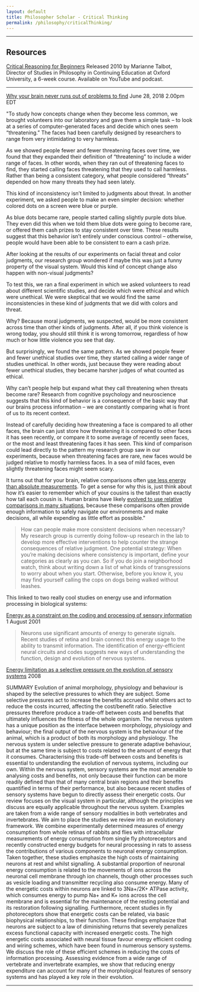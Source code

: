 ```yaml
---
layout: default
title: Philosopher Scholar - Critical Thinking
permalink: /philosophy/criticalThinking/
---
```


---
## Resources

[Critical Reasoning for Beginners](http://podcasts.ox.ac.uk/series/critical-reasoning-beginners)
Released 2010 by Marianne Talbot, Director of Studies in Philosophy in Continuing Education at Oxford University, a 6-week course.
Available on YouTube and podcast. 

---

[Why your brain never runs out of problems to find](https://theconversation.com/why-your-brain-never-runs-out-of-problems-to-find-98990)
June 28, 2018 2.00pm EDT

"To study how concepts change when they become less common, we brought volunteers into  our laboratory and gave them a simple task – to look at a series of computer-generated faces and decide which ones seem “threatening.” The faces had been carefully designed by researchers to range from very intimidating to very harmless.

As we showed people fewer and fewer threatening faces over time, we found that they expanded their definition of “threatening” to include a wider range of faces. In other words, when they ran out of threatening faces to find, they started calling faces threatening that they used to call harmless. Rather than being a consistent category, what people considered “threats” depended on how many threats they had seen lately.

This kind of inconsistency isn’t limited to judgments about threat. In another experiment, we asked people to make an even simpler decision: whether colored dots on a screen were blue or purple.

As blue dots became rare, people started calling slightly purple dots blue. They even did this when we told them blue dots were going to become rare, or offered them cash prizes to stay consistent over time. These results suggest that this behavior isn’t entirely under conscious control – otherwise, people would have been able to be consistent to earn a cash prize.

After looking at the results of our experiments on facial threat and color judgments, our research group wondered if maybe this was just a funny property of the visual system. Would this kind of concept change also happen with non-visual judgments?

To test this, we ran a final experiment in which we asked volunteers to read about different scientific studies, and decide which were ethical and which were unethical. We were skeptical that we would find the same inconsistencies in these kind of judgments that we did with colors and threat.

Why? Because moral judgments, we suspected, would be more consistent across time than other kinds of judgments. After all, if you think violence is wrong today, you should still think it is wrong tomorrow, regardless of how much or how little violence you see that day.

But surprisingly, we found the same pattern. As we showed people fewer and fewer unethical studies over time, they started calling a wider range of studies unethical. In other words, just because they were reading about fewer unethical studies, they became harsher judges of what counted as ethical.

Why can’t people help but expand what they call threatening when threats become rare? Research from cognitive psychology and neuroscience suggests that this kind of behavior is a consequence of the basic way that our brains process information – we are constantly comparing what is front of us to its recent context.

Instead of carefully deciding how threatening a face is compared to all other faces, the brain can just store how threatening it is compared to other faces it has seen recently, or compare it to some average of recently seen faces, or the most and least threatening faces it has seen. This kind of comparison could lead directly to the pattern my research group saw in our experiments, because when threatening faces are rare, new faces would be judged relative to mostly harmless faces. In a sea of mild faces, even slightly threatening faces might seem scary.

It turns out that for your brain, relative comparisons often [use less energy than absolute measurements](https://www.sciencedirect.com/science/article/abs/pii/S0959438800002373?via%3Dihub). To get a sense for why this is, just think about how it’s easier to remember which of your cousins is the tallest than exactly how tall each cousin is. Human brains have likely [evolved to use relative comparisons in many situations](https://jeb.biologists.org/content/211/11/1792), because these comparisons often provide enough information to safely navigate our environments and make decisions, all while expending as little effort as possible."

> How can people make more consistent decisions when necessary? My research group is currently doing follow-up research in the lab to develop more effective interventions to help counter the strange consequences of relative judgment.
One potential strategy: When you’re making decisions where consistency is important, define your categories as clearly as you can. So if you do join a neighborhood watch, think about writing down a list of what kinds of transgressions to worry about when you start. Otherwise, before you know it, you may find yourself calling the cops on dogs being walked without leashes.

This linked to two really cool studies on energy use and information processing in biological systems:

[Energy as a constraint on the coding and processing of sensory information](https://www.sciencedirect.com/science/article/abs/pii/S0959438800002373?via%3Dihub)
1 August 2001

> Neurons use significant amounts of energy to generate signals. Recent studies of retina and brain connect this energy usage to the ability to transmit information. The identification of energy-efficient neural circuits and codes suggests new ways of understanding the function, design and evolution of nervous systems.

[Energy limitation as a selective pressure on the evolution of sensory systems](https://jeb.biologists.org/content/211/11/1792)
2008

SUMMARY
Evolution of animal morphology, physiology and behaviour is shaped by the selective pressures to which they are subject. Some selective pressures act to increase the benefits accrued whilst others act to reduce the costs incurred, affecting the cost/benefit ratio. Selective pressures therefore produce a trade-off between costs and benefits that ultimately influences the fitness of the whole organism. The nervous system has a unique position as the interface between morphology, physiology and behaviour; the final output of the nervous system is the behaviour of the animal, which is a product of both its morphology and physiology. The nervous system is under selective pressure to generate adaptive behaviour, but at the same time is subject to costs related to the amount of energy that it consumes. Characterising this trade-off between costs and benefits is essential to understanding the evolution of nervous systems, including our own. Within the nervous system, sensory systems are the most amenable to analysing costs and benefits, not only because their function can be more readily defined than that of many central brain regions and their benefits quantified in terms of their performance, but also because recent studies of sensory systems have begun to directly assess their energetic costs. Our review focuses on the visual system in particular, although the principles we discuss are equally applicable throughout the nervous system. Examples are taken from a wide range of sensory modalities in both vertebrates and invertebrates. We aim to place the studies we review into an evolutionary framework. We combine experimentally determined measures of energy consumption from whole retinas of rabbits and flies with intracellular measurements of energy consumption from single fly photoreceptors and recently constructed energy budgets for neural processing in rats to assess the contributions of various components to neuronal energy consumption. Taken together, these studies emphasize the high costs of maintaining neurons at rest and whilst signalling. A substantial proportion of neuronal energy consumption is related to the movements of ions across the neuronal cell membrane through ion channels, though other processes such as vesicle loading and transmitter recycling also consume energy. Many of the energetic costs within neurons are linked to 3Na+/2K+ ATPase activity, which consumes energy to pump Na+ and K+ ions across the cell membrane and is essential for the maintenance of the resting potential and its restoration following signalling. Furthermore, recent studies in fly photoreceptors show that energetic costs can be related, via basic biophysical relationships, to their function. These findings emphasize that neurons are subject to a law of diminishing returns that severely penalizes excess functional capacity with increased energetic costs. The high energetic costs associated with neural tissue favour energy efficient coding and wiring schemes, which have been found in numerous sensory systems. We discuss the role of these efficient schemes in reducing the costs of information processing. Assessing evidence from a wide range of vertebrate and invertebrate examples, we show that reducing energy expenditure can account for many of the morphological features of sensory systems and has played a key role in their evolution.

---
